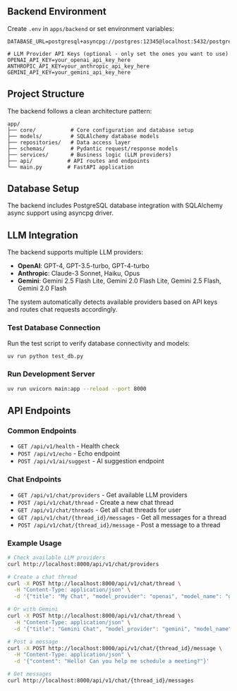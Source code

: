 ## Backend Environment

Create `.env` in `apps/backend` or set environment variables:

```
DATABASE_URL=postgresql+asyncpg://postgres:12345@localhost:5432/postgres

# LLM Provider API Keys (optional - only set the ones you want to use)
OPENAI_API_KEY=your_openai_api_key_here
ANTHROPIC_API_KEY=your_anthropic_api_key_here
GEMINI_API_KEY=your_gemini_api_key_here
```

## Project Structure

The backend follows a clean architecture pattern:

```
app/
├── core/           # Core configuration and database setup
├── models/         # SQLAlchemy database models
├── repositories/   # Data access layer
├── schemas/        # Pydantic request/response models
├── services/       # Business logic (LLM providers)
├── api/           # API routes and endpoints
└── main.py        # FastAPI application
```

## Database Setup

The backend includes PostgreSQL database integration with SQLAlchemy async support using asyncpg driver.

## LLM Integration

The backend supports multiple LLM providers:

- **OpenAI**: GPT-4, GPT-3.5-turbo, GPT-4-turbo
- **Anthropic**: Claude-3 Sonnet, Haiku, Opus
- **Gemini**: Gemini 2.5 Flash Lite, Gemini 2.0 Flash Lite, Gemini 2.5 Flash, Gemini 2.0 Flash

The system automatically detects available providers based on API keys and routes chat requests accordingly.

### Test Database Connection

Run the test script to verify database connectivity and models:

```bash
uv run python test_db.py
```

### Run Development Server

```bash
uv run uvicorn main:app --reload --port 8000
```

## API Endpoints

### Common Endpoints

- `GET /api/v1/health` - Health check
- `POST /api/v1/echo` - Echo endpoint
- `POST /api/v1/ai/suggest` - AI suggestion endpoint

### Chat Endpoints

- `GET /api/v1/chat/providers` - Get available LLM providers
- `POST /api/v1/chat/thread` - Create a new chat thread
- `GET /api/v1/chat/threads` - Get all chat threads for user
- `GET /api/v1/chat/{thread_id}/messages` - Get all messages for a thread
- `POST /api/v1/chat/{thread_id}/message` - Post a message to a thread

### Example Usage

```bash
# Check available LLM providers
curl http://localhost:8000/api/v1/chat/providers

# Create a chat thread
curl -X POST http://localhost:8000/api/v1/chat/thread \
  -H "Content-Type: application/json" \
  -d '{"title": "My Chat", "model_provider": "openai", "model_name": "gpt-4"}'

# Or with Gemini
curl -X POST http://localhost:8000/api/v1/chat/thread \
  -H "Content-Type: application/json" \
  -d '{"title": "Gemini Chat", "model_provider": "gemini", "model_name": "gemini-2.5-flash-lite"}'

# Post a message
curl -X POST http://localhost:8000/api/v1/chat/{thread_id}/message \
  -H "Content-Type: application/json" \
  -d '{"content": "Hello! Can you help me schedule a meeting?"}'

# Get messages
curl http://localhost:8000/api/v1/chat/{thread_id}/messages
```
